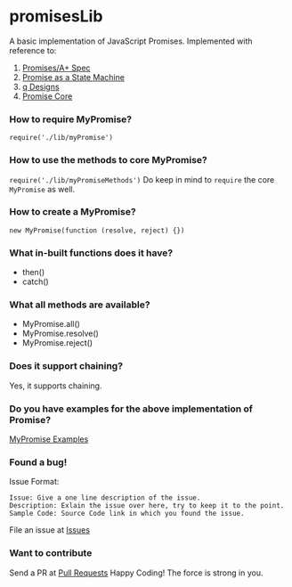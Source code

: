 # promisesLib
A basic implementation of JavaScript Promises.
Implemented with reference to:
1. [Promises/A+ Spec](https://promisesaplus.com/)
2. [Promise as a State Machine](https://www.promisejs.org/implementing/)
3. [q Designs](https://github.com/kriskowal/q/tree/master/design)
4. [Promise Core](https://github.com/then/promise/blob/master/src/core.js)
### How to require MyPromise?
```require('./lib/myPromise')```

### How to use the methods to core MyPromise?
```require('./lib/myPromiseMethods')```
Do keep in mind to `require` the core `MyPromise` as well.

### How to create a MyPromise?
```new MyPromise(function (resolve, reject) {})```

### What in-built functions does it have?
* then()
* catch()

### What all methods are available?
* MyPromise.all()
* MyPromise.resolve()
* MyPromise.reject()
 
### Does it support chaining?
Yes, it supports chaining.

### Do you have examples for the above implementation of Promise?
[MyPromise Examples](https://github.com/AkshayIyer12/promisesLib/tree/master/examples)

### Found a bug!
Issue Format:
```
Issue: Give a one line description of the issue.
Description: Exlain the issue over here, try to keep it to the point.
Sample Code: Source Code link in which you found the issue.
```
File an issue at [Issues](https://github.com/AkshayIyer12/promisesLib/issues/new)

### Want to contribute
Send a PR at [Pull Requests](https://github.com/AkshayIyer12/promisesLib/pulls)
Happy Coding!
The force is strong in you.